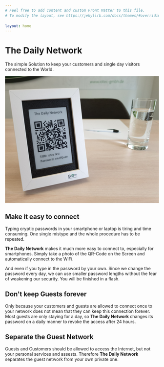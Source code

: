 ```yaml
---
# Feel free to add content and custom Front Matter to this file.
# To modify the layout, see https://jekyllrb.com/docs/themes/#overriding-theme-defaults

layout: home
---
```


# The Daily Network

The simple Solution to keep your customers and single day visitors connected to the World.

![The Daily Network](/assets/the-daily-network.jpg)

## Make it easy to connect

Typing cryptic passwords in your smartphone or laptop is tiring and time consuming.
One single mistype and the whole procedure has to be repeated. 

**The Daily Network** makes it much more easy to connect to, especially for smartphones.
Simply take a photo of the QR-Code on the Screen and  automatically connect to the WiFi.

And even if you type in the password by your own.
Since we change the password every day, we can use smaller password lengths without the fear of weakening our security.
You will be finished in a flash.

## Don't keep Guests forever

Only because your customers and guests are allowed to connect once to your network does not mean that they can keep this connection forever.
Most guests are only staying for a day, so **The Daily Network** changes its password on a daily manner to revoke the access after 24 hours.

## Separate the Guest Network

Guests and Customers should be allowed to access the Internet, but not your personal services and assests.
Therefore **The Daily Network** separates the guest network from your own private one.
